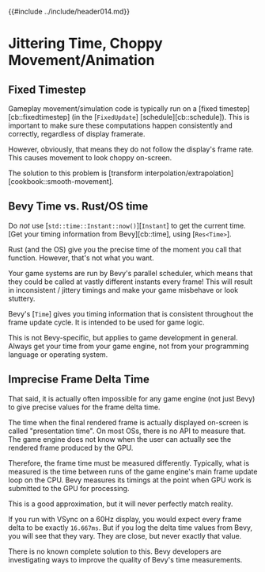 {{#include ../include/header014.md}}

# Jittering Time, Choppy Movement/Animation

## Fixed Timestep

Gameplay movement/simulation code is typically run on a [fixed
timestep][cb::fixedtimestep] (in the [`FixedUpdate`] [schedule][cb::schedule]).
This is important to make sure these computations happen consistently and
correctly, regardless of display framerate.

However, obviously, that means they do not follow the display's frame rate.
This causes movement to look choppy on-screen.

The solution to this problem is [transform
interpolation/extrapolation][cookbook::smooth-movement].

## Bevy Time vs. Rust/OS time

Do *not* use [`std::time::Instant::now()`][`Instant`] to get the
current time. [Get your timing information from Bevy][cb::time], using
[`Res<Time>`].

Rust (and the OS) give you the precise time of the moment you call that
function. However, that's not what you want.

Your game systems are run by Bevy's parallel scheduler, which means that they
could be called at vastly different instants every frame! This will result in
inconsistent / jittery timings and make your game misbehave or look stuttery.

Bevy's [`Time`] gives you timing information that is consistent throughout the
frame update cycle. It is intended to be used for game logic.

This is not Bevy-specific, but applies to game development in general. Always
get your time from your game engine, not from your programming language or
operating system.

## Imprecise Frame Delta Time

That said, it is actually often impossible for any game engine (not just Bevy)
to give precise values for the frame delta time.

The time when the final rendered frame is actually displayed on-screen is
called "presentation time". On most OSs, there is no API to measure that. The
game engine does not know when the user can actually see the rendered frame
produced by the GPU.

Therefore, the frame time must be measured differently. Typically, what is
measured is the time between runs of the game engine's main frame update
loop on the CPU. Bevy measures its timings at the point when GPU work is
submitted to the GPU for processing.

This is a good approximation, but it will never perfectly match reality.

If you run with VSync on a 60Hz display, you would expect every frame delta
to be exactly `16.667ms`. But if you log the delta time values from Bevy,
you will see that they vary. They are close, but never exactly that value.

There is no known complete solution to this. Bevy developers are investigating
ways to improve the quality of Bevy's time measurements.
